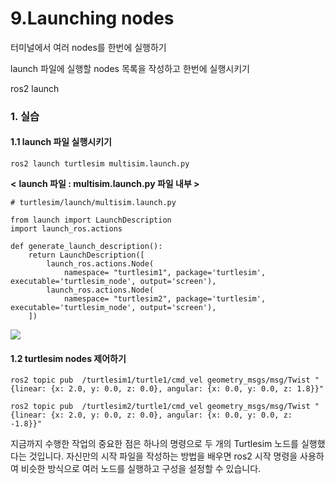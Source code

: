 # 9.Launching nodes



터미널에서 여러 nodes를 한번에 실행하기

launch 파일에 실행할 nodes 목록을 작성하고 한번에 실행시키기



ros2 launch



### 1. 실습

#### 1.1 launch 파일 실행시키기

```
ros2 launch turtlesim multisim.launch.py
```

**<** **launch 파일 : multisim.launch.py 파일 내부 >**

```
# turtlesim/launch/multisim.launch.py

from launch import LaunchDescription
import launch_ros.actions

def generate_launch_description():
    return LaunchDescription([
        launch_ros.actions.Node(
            namespace= "turtlesim1", package='turtlesim', executable='turtlesim_node', output='screen'),
        launch_ros.actions.Node(
            namespace= "turtlesim2", package='turtlesim', executable='turtlesim_node', output='screen'),
    ])
```

![](https://github.com/firstbot1/ROS2STUDY/blob/main/1.CLI%20tools/pic/9_1.png)



#### 1.2 turtlesim nodes 제어하기

```
ros2 topic pub  /turtlesim1/turtle1/cmd_vel geometry_msgs/msg/Twist "{linear: {x: 2.0, y: 0.0, z: 0.0}, angular: {x: 0.0, y: 0.0, z: 1.8}}"
```

```
ros2 topic pub  /turtlesim2/turtle1/cmd_vel geometry_msgs/msg/Twist "{linear: {x: 2.0, y: 0.0, z: 0.0}, angular: {x: 0.0, y: 0.0, z: -1.8}}"
```



지금까지 수행한 작업의 중요한 점은 하나의 명령으로 두 개의 Turtlesim 노드를 실행했다는 것입니다. 자신만의 시작 파일을 작성하는 방법을 배우면 ros2 시작 명령을 사용하여 비슷한 방식으로 여러 노드를 실행하고 구성을 설정할 수 있습니다.
